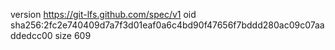 version https://git-lfs.github.com/spec/v1
oid sha256:2fc2e740409d7a7f3d01eaf0a6c4bd90f47656f7bddd280ac09c07aaddedcc00
size 609
